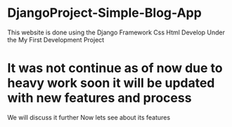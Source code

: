 # DjangoProject-Simple-Blog-App
This website is done using the
Django Framework 
Css
Html
Develop Under the My First Development Project
# It was not continue as of now due to heavy work soon it will be updated with new features and process
We will discuss it further
Now lets see about its features
